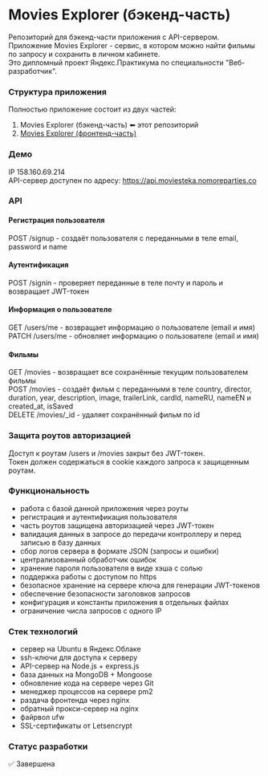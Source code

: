 # Movies Explorer (бэкенд-часть)
Репозиторий для бэкенд-части приложения с API-сервером. <br>
Приложение Movies Explorer - сервис, в котором можно найти фильмы по запросу и сохранить в личном кабинете.<br>
Это дипломный проект Яндекс.Практикума по специальности "Веб-разработчик".

### Структура приложения
Полностью приложение состоит из двух частей:

1. Movies Explorer (бэкенд-часть) ⬅ этот репозиторий
2. [Movies Explorer (фронтенд-часть)](https://github.com/Sattturday/movies-explorer-frontend)
   
### Демо
IP 158.160.69.214<br>
API-сервер доступен по адресу: https://api.moviesteka.nomoreparties.co

### API

#### Регистрация пользователя
  POST /signup - создаёт пользователя с переданными в теле email, password и name

#### Аутентификация
POST /signin - проверяет переданные в теле почту и пароль и возвращает JWT-токен

#### Информация о пользователе
GET /users/me - возвращает информацию о пользователе (email и имя)<br>
PATCH /users/me - обновляет информацию о пользователе (email и имя)

#### Фильмы
GET /movies - возвращает все сохранённые текущим пользователем фильмы<br>
POST /movies - создаёт фильм с переданными в теле country, director, duration, year, description, image, trailerLink, cardId, nameRU, nameEN и created_at, isSaved<br>
DELETE /movies/_id - удаляет сохранённый фильм по id

### Защита роутов авторизацией
Доступ к роутам /users и /movies закрыт без JWT-токен. <br>
Токен должен содержаться в cookie каждого запроса к защищенным роутам.

### Функциональность
- работа с базой данной приложения через роуты
- регистрация и аутентификация пользователя
- часть роутов защищена авторизацией через JWT-токен
- валидация данных в запросе до передачи контроллеру и перед записью в базу данных
- сбор логов сервера в формате JSON (запросы и ошибки)
- централизованный обработчик ошибок
- хранение пароля пользователя в виде хэша с солью
- поддержка работы с доступом по https
- безопасное хранение на сервере ключа для генерации JWT-токенов
- обеспечение безопасности заголовков запросов
- конфигурация и константы приложения в отдельных файлах
- ограничение числа запросов с одного IP

### Стек технологий
- сервер на Ubuntu в Яндекс.Облаке
- ssh-ключи для доступа к серверу
- API-сервер на Node.js + express.js
- база данных на MongoDB + Mongoose
- обновление кода на сервере через Git
- менеджер процессов на сервере pm2
- раздача фронтенда через nginx
- обратный прокси-сервер на nginx
- файрвол ufw
- SSL-сертификаты от Letsencrypt

### Статус разработки
✅ Завершена
